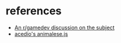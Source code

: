 # references
* [An r/gamedev discussion on the subject](https://www.reddit.com/r/gamedev/comments/3oeege/best_way_to_make_animal_crossingundertale_blarble/)
* [acedio's animalese.js](https://github.com/Acedio/animalese.js)